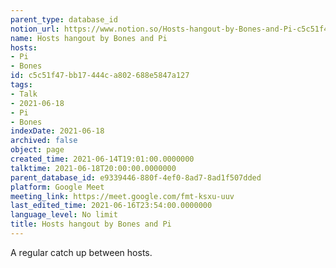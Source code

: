 ```yaml
---
parent_type: database_id
notion_url: https://www.notion.so/Hosts-hangout-by-Bones-and-Pi-c5c51f47bb17444ca802688e5847a127
name: Hosts hangout by Bones and Pi
hosts:
- Pi
- Bones
id: c5c51f47-bb17-444c-a802-688e5847a127
tags:
- Talk
- 2021-06-18
- Pi
- Bones
indexDate: 2021-06-18
archived: false
object: page
created_time: 2021-06-14T19:01:00.0000000
talktime: 2021-06-18T20:00:00.0000000
parent_database_id: e9339446-880f-4ef0-8ad7-8ad1f507dded
platform: Google Meet
meeting_link: https://meet.google.com/fmt-ksxu-uuv
last_edited_time: 2021-06-16T23:54:00.0000000
language_level: No limit
title: Hosts hangout by Bones and Pi
---
```


A regular catch up between hosts.


